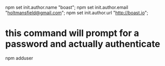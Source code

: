 npm set init.author.name "boast";
npm set init.author.email "holtmansfield@gmail.com";
npm set init.author.url "http://boast.io";

# this command will prompt for a password and actually authenticate
npm adduser
